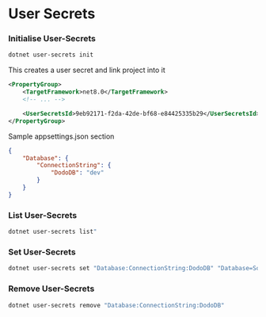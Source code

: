# User Secrets

### Initialise User-Secrets
```bash
dotnet user-secrets init
```

This creates a user secret and link project into it
```xml
<PropertyGroup>
    <TargetFramework>net8.0</TargetFramework>
    <!-- ... -->

    <UserSecretsId>9eb92171-f2da-42de-bf68-e84425335b29</UserSecretsId>
</PropertyGroup>
```

Sample appsettings.json section
```json
{
    "Database": {
        "ConnectionString": {
            "DodoDB": "dev"
        }
    }
}
```

### List User-Secrets
```bash
dotnet user-secrets list"
```

### Set User-Secrets
```bash
dotnet user-secrets set "Database:ConnectionString:DodoDB" "Database=SomeDB.db;Username=someuser;Password=****"
```

### Remove User-Secrets
```bash
dotnet user-secrets remove "Database:ConnectionString:DodoDB"
```